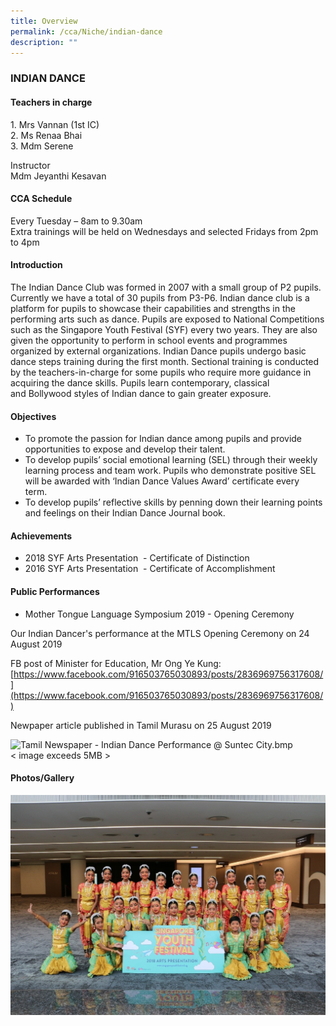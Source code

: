 ```yaml
---
title: Overview
permalink: /cca/Niche/indian-dance
description: ""
---
```


### INDIAN DANCE

#### Teachers in charge

1\.  Mrs Vannan (1st IC)  <br>
2\.  Ms Renaa Bhai   <br>
3\.  Mdm Serene

Instructor <br>
Mdm Jeyanthi Kesavan

#### CCA Schedule

Every Tuesday – 8am to 9.30am <br>
Extra trainings will be held on Wednesdays and selected Fridays from 2pm to 4pm 

#### Introduction

The Indian Dance Club was formed in 2007 with a small group of P2 pupils. Currently we have a total of 30 pupils from P3-P6. Indian dance club is a platform for pupils to showcase their capabilities and strengths in the performing arts such as dance. Pupils are exposed to National Competitions such as the Singapore Youth Festival (SYF) every two years. They are also given the opportunity to perform in school events and programmes organized by external organizations. Indian Dance pupils undergo basic dance steps training during the first month. Sectional training is conducted by the teachers-in-charge for some pupils who require more guidance in acquiring the dance skills. Pupils learn contemporary, classical and Bollywood styles of Indian dance to gain greater exposure. 

#### Objectives

*   To promote the passion for Indian dance among pupils and provide opportunities to expose and develop their talent. 
*   To develop pupils’ social emotional learning (SEL) through their weekly learning process and team work. Pupils who demonstrate positive SEL will be awarded with ‘Indian Dance Values Award’ certificate every term. 
*   To develop pupils’ reflective skills by penning down their learning points and feelings on their Indian Dance Journal book. 

#### Achievements

*   2018 SYF Arts Presentation  - Certificate of Distinction
*   2016 SYF Arts Presentation  - Certificate of Accomplishment

#### Public Performances

*   Mother Tongue Language Symposium 2019 - Opening Ceremony 

Our Indian Dancer's performance at the MTLS Opening Ceremony on 24 August 2019

  

FB post of Minister for Education, Mr Ong Ye Kung: <br>
[https://www.facebook.com/916503765030893/posts/2836969756317608/](https://www.facebook.com/916503765030893/posts/2836969756317608/)  
  
Newpaper article published in Tamil Murasu on 25 August 2019  
  
![Tamil Newspaper - Indian Dance Performance @ Suntec City.bmp](https://bendemeerpri-moe-edu-sg-admin.cwp.sg/qql/slot/u939/Tamil%20Newspaper%20-%20Indian%20Dance%20Performance%20@%20Suntec%20City.bmp)  
< image exceeds 5MB >
  
  

#### Photos/Gallery

![](/images/1%20(23).jpg)